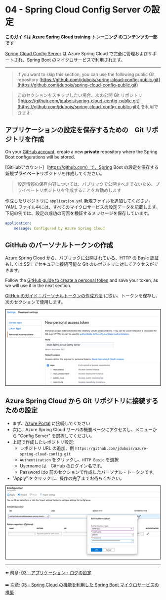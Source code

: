 # 04 - Spring Cloud Config Server の設定

__このガイドは  [Azure Spring Cloud training](../README.md) トレーニング のコンテンツの一部です__

[Spring Cloud Config Server](https://cloud.spring.io/spring-cloud-config) は Azure Spring Cloud で完全に管理およびサポートされ、Spring Boot のマイクロサービスで利用されます。

---

> If you want to skip this section, you can use the following public Git repository [https://github.com/jdubois/spring-cloud-config-public.git](https://github.com/jdubois/spring-cloud-config-public.git)

> このセクションをスキップしたい場合、次の公開 Git リポジトリ ([https://github.com/jdubois/spring-cloud-config-public.git](https://github.com/jdubois/spring-cloud-config-public.git)) を利用できます
 

## アプリケーションの設定を保存するための　Git リポジトリを作成

On your [GitHub account](https://github.com), create a new **private** repository where the Spring Boot configurations will be stored.

[GitHubアカウント]（https://github.com）で、Spring Boot の設定を保存する新規**プライベート**リポジトリを作成してください。

> 設定情報の保存内容については、パブリックで公開すべきでないため、プライベートリポジトリを作成することをお勧めします

作成したリポジトリに `application.yml` 新規ファイルを追加してください。YAML ファイル中には、すべてのマイクロサービスの設定データを記載します。下記の例では、設定の成功の可否を検証するメッセージを保存しています。


```yaml
application:
    message: Configured by Azure Spring Cloud
```

## GitHub のパーソナルトークンの作成

Azure Spring Cloud から、パブリックに公開されている、HTTP の Basic 認証もしくは SSH でセキュアに接続可能な Git のレポジトリに対してアクセスができます。


Follow the [GitHub guide to create a personal token](https://help.github.com/en/articles/creating-a-personal-access-token-for-the-command-line) and save your token, as we will use it in the next section.

[GitHub のガイド：パーソナルトークンの作成方法](https://help.github.com/en/articles/creating-a-personal-access-token-for-the-command-line) に従い、トークンを保存し、次のセクションで使用します。

![GitHub personnal access token](media/01-github-personal-access-token.png)

## Azure Spring Cloud から Git リポジトリに接続するための設定

- まず、[Azure Portal](https://portal.azure.com/?WT.mc_id=azurespringcloud-github-yoterada) に接続してください
- 次に、Azure Spring Cloud サーバの概要ページにアクセスし、メニューから "Config Server" を選択してください。
- 上記で作成したレポジトリ設定:
  - レポジトリ URL の追加、例 `https://github.com/jdubois/azure-spring-cloud-config.git`
  - `Authentication` をクリックし、`HTTP Basic` を選択
  - Username は　GitHub のログイン名です。
  - Password はo 前のセクションで作成したパーソナル・トークンです。
- "Apply" をクリックし、操作の完了までお待ちください。

![Spring Cloud config server](media/02-config-server.png)

---

⬅️ 前章: [03 - アプリケーション・ログの設定](../03-configure-application-logs/README.md)

➡️ 次章: [05 - Spring Cloud の機能を利用した Spring Boot マイクロサービスの構築](../05-build-a-spring-boot-microservice-using-spring-cloud-features/README.md)
